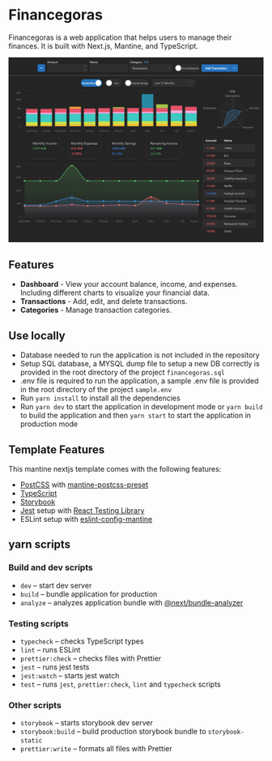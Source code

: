 # Financegoras

Financegoras is a web application that helps users to manage their finances. It is built with Next.js, Mantine, and TypeScript.

![Dashboard](/assets/FinancegorasDashboard.png)

## Features

- **Dashboard** - View your account balance, income, and expenses. Including different charts to visualize your financial data.
- **Transactions** - Add, edit, and delete transactions.
- **Categories** - Manage transaction categories.

## Use locally

- Database needed to run the application is not included in the repository
- Setup SQL database, a MYSQL dump file to setup a new DB correctly is provided in the root directory of the project `financegoras.sql`
- .env file is required to run the application, a sample .env file is provided in the root directory of the project `sample.env`
- Run `yarn install` to install all the dependencies
- Run `yarn dev` to start the application in development mode or `yarn build` to build the application and then `yarn start` to start the application in production mode

## Template Features

This mantine nextjs template comes with the following features:

- [PostCSS](https://postcss.org/) with [mantine-postcss-preset](https://mantine.dev/styles/postcss-preset)
- [TypeScript](https://www.typescriptlang.org/)
- [Storybook](https://storybook.js.org/)
- [Jest](https://jestjs.io/) setup with [React Testing Library](https://testing-library.com/docs/react-testing-library/intro)
- ESLint setup with [eslint-config-mantine](https://github.com/mantinedev/eslint-config-mantine)

## yarn scripts

### Build and dev scripts

- `dev` – start dev server
- `build` – bundle application for production
- `analyze` – analyzes application bundle with [@next/bundle-analyzer](https://www.npmjs.com/package/@next/bundle-analyzer)

### Testing scripts

- `typecheck` – checks TypeScript types
- `lint` – runs ESLint
- `prettier:check` – checks files with Prettier
- `jest` – runs jest tests
- `jest:watch` – starts jest watch
- `test` – runs `jest`, `prettier:check`, `lint` and `typecheck` scripts

### Other scripts

- `storybook` – starts storybook dev server
- `storybook:build` – build production storybook bundle to `storybook-static`
- `prettier:write` – formats all files with Prettier
